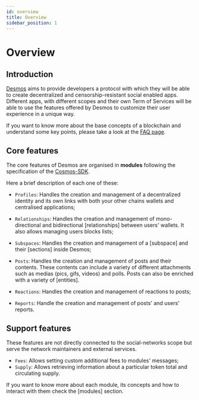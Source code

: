 ```yaml
---
id: overview
title: Overview
sidebar_position: 1
---
```

# Overview

## Introduction
[Desmos](../01-intro.md) aims to provide developers a protocol with which they will be able to create decentralized and censorship-resistant social enabled apps. Different apps, with different scopes and their own Term of Services will be able to use the features offered by Desmos to customize their user experience in a unique way.
 
If you want to know more about the base concepts of a blockchain and understand some key points, please take a look at the [FAQ page](07-faq.md). 

## Core features
The core features of Desmos are organised in **modules** following the specification of the [Cosmos-SDK](https://docs.cosmos.network/main/building-modules/intro.html).   

Here a brief description of each one of these:

* `Profiles`: Handles the creation and management of a decentralized identity and its own links with both your other chains wallets and centralised applications;

* `Relationships`: Handles the creation and management of mono-directional and bidirectional [relationships] between users' wallets. It also allows managing users blocks lists;

* `Subspaces`: Handles the creation and management of a [subspace] and their [sections] inside Desmos;

* `Posts`: Handles the creation and management of posts and their contents. These contents can include a variety of different attachments such as medias (pics, gifs, videos) and polls. Posts can also be enriched with a variety of [entities].

* `Reactions`: Handles the creation and management of reactions to posts;

* `Reports`: Handle the creation and management of posts' and users' reports.

## Support features
These features are not directly connected to the social-networks scope but serve the network maintainers and
external services.

* `Fees`: Allows setting custom additional fees to modules' messages;
* `Supply`: Allows retrieving information about a particular token total and circulating supply.

If you want to know more about each module, its concepts and how to interact with them check the [modules] section.